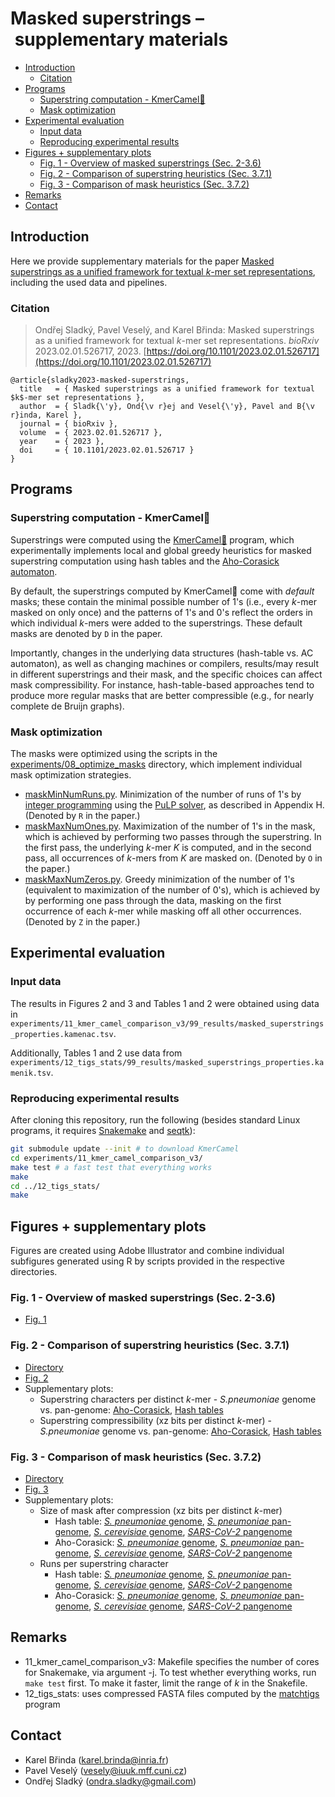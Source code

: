 # Masked superstrings – supplementary materials


<!-- vim-markdown-toc GFM -->

* [Introduction](#introduction)
  * [Citation](#citation)
* [Programs](#programs)
  * [Superstring computation - KmerCamel🐫](#superstring-computation---kmercamel)
  * [Mask optimization](#mask-optimization)
* [Experimental evaluation](#experimental-evaluation)
  * [Input data](#input-data)
  * [Reproducing experimental results](#reproducing-experimental-results)
* [Figures + supplementary plots](#figures--supplementary-plots)
  * [Fig. 1 - Overview of masked superstrings (Sec. 2-3.6)](#fig-1---overview-of-masked-superstrings-sec-2-36)
  * [Fig. 2 - Comparison of superstring heuristics (Sec. 3.7.1)](#fig-2---comparison-of-superstring-heuristics-sec-371)
  * [Fig. 3 - Comparison of mask heuristics (Sec. 3.7.2)](#fig-3---comparison-of-mask-heuristics-sec-372)
* [Remarks](#remarks)
* [Contact](#contact)

<!-- vim-markdown-toc -->

## Introduction

Here we provide supplementary materials for the paper [Masked superstrings as a unified framework for textual *k*-mer set representations](https://doi.org/10.1101/2023.02.01.526717), including the used data and pipelines.

### Citation

> Ondřej Sladký, Pavel Veselý, and Karel Břinda: Masked superstrings as a unified framework for textual *k*-mer set representations. *bioRxiv* 2023.02.01.526717, 2023.
[https://doi.org/10.1101/2023.02.01.526717](https://doi.org/10.1101/2023.02.01.526717)

```
@article{sladky2023-masked-superstrings,
  title   = { Masked superstrings as a unified framework for textual $k$-mer set representations },
  author  = { Sladk{\'y}, Ond{\v r}ej and Vesel{\'y}, Pavel and B{\v r}inda, Karel },
  journal = { bioRxiv },
  volume  = { 2023.02.01.526717 },
  year    = { 2023 },
  doi     = { 10.1101/2023.02.01.526717 }
}
```


## Programs

### Superstring computation - KmerCamel🐫

Superstrings were computed using the
[KmerCamel🐫](https://github.com/GordonHoklinder/kmercamel) program, which
experimentally implements local and global greedy heuristics for masked
superstring computation using hash tables and the [Aho-Corasick
automaton](https://en.wikipedia.org/wiki/Aho%E2%80%93Corasick_algorithm).

By default, the superstrings computed by KmerCamel🐫 come with *default* masks;
these contain the minimal possible number of 1's (i.e., every *k*-mer masked on
only once) and the patterns of 1's and 0's reflect the orders in which
individual *k*-mers were added to the superstrings. These default masks are
denoted by `D` in the paper.

Importantly, changes in the underlying data structures (hash-table vs. AC
automaton), as well as changing machines or compilers, results/may result in
different superstrings and their mask, and the specific choices can affect mask
compressibility. For instance, hash-table-based approaches tend to produce more
regular masks that are better compressible (e.g., for nearly complete de Bruijn
graphs).


### Mask optimization

The masks were optimized using the scripts in the
[experiments/08_optimize_masks](experiments/08_optimize_masks/)
directory, which implement individual mask optimization strategies.

* [maskMinNumRuns.py](experiments/08_optimize_masks/maskMinNumRuns.py).
  Minimization of the number of runs of 1's by [integer
  programming](https://en.wikipedia.org/wiki/Integer_programming) using the
  [PuLP solver](https://github.com/coin-or/pulp/), as described in Appendix H.
  (Denoted by `R` in the paper.)
* [maskMaxNumOnes.py](experiments/08_optimize_masks/maskMaxNumOnes.py).
  Maximization of the number of 1's in the mask, which is achieved by
  performing two passes through the superstring. In the first pass, the
  underlying *k*-mer *K* is computed, and in the second pass, all occurrences
  of *k*-mers from *K* are masked on. (Denoted by `O` in the paper.)
* [maskMaxNumZeros.py](experiments/08_optimize_masks/maskMaxNumZeros.py).
  Greedy minimization of the number of 1's (equivalent to maximization of the
  number of 0's), which is achieved by by performing one pass through the data,
  masking on the first occurrence of each *k*-mer while masking off all other
  occurrences. (Denoted by `Z` in the paper.)


## Experimental evaluation

### Input data

The results in Figures 2 and 3 and Tables 1 and 2 were obtained using data in `experiments/11_kmer_camel_comparison_v3/99_results/masked_superstrings_properties.kamenac.tsv`.

Additionally, Tables 1 and 2 use data from `experiments/12_tigs_stats/99_results/masked_superstrings_properties.kamenik.tsv`.

### Reproducing experimental results

After cloning this repository, run the following (besides standard Linux programs, it requires [Snakemake](https://snakemake.readthedocs.io/en/stable/) and [seqtk](https://github.com/lh3/seqtk)):

```bash
git submodule update --init # to download KmerCamel
cd experiments/11_kmer_camel_comparison_v3/
make test # a fast test that everything works
make
cd ../12_tigs_stats/
make
```


## Figures + supplementary plots

Figures are created using Adobe Illustrator and combine individual subfigures generated using R by scripts provided in the respective directories.


### Fig. 1 - Overview of masked superstrings (Sec. 2-3.6)

* [Fig. 1](figures/fig1-overview/fig1.pdf)


### Fig. 2 - Comparison of superstring heuristics (Sec. 3.7.1)

* [Directory](figures/fig2-camel-comp/)
* [Fig. 2](figures/fig2-camel-comp/fig_camel_comp.pdf)
* Supplementary plots:
  * Superstring characters per distinct *k*-mer - *S.pneumoniae* genome vs.
    pan-genome: [Aho-Corasick](figures/fig2-camel-comp/chars_per_kmer_AC.pdf),
    [Hash tables](figures/fig2-camel-comp/chars_per_kmer_HT.pdf)
  * Superstring compressibility (xz bits per distinct *k*-mer) - *S.pneumoniae*
    genome vs. pan-genome:
    [Aho-Corasick](figures/fig2-camel-comp/xz_bits_per_kmer_AC.pdf), [Hash
    tables](figures/fig2-camel-comp/xz_bits_per_kmer_HT.pdf)


### Fig. 3 - Comparison of mask heuristics (Sec. 3.7.2)

* [Directory](figures/fig3-masks/)
* [Fig. 3](figures/fig3-masks/fig_masks.pdf)
* Supplementary plots:
  * Size of mask after compression (xz bits per distinct *k*-mer)
    * Hash table:
      [*S. pneumoniae* genome](figures/fig3-masks/Mxz_bits_per_superstring_char.spneumoniae.HT.pdf),
      [*S. pneumoniae* pan-genome](figures/fig3-masks/Mxz_bits_per_superstring_char.spneumoniae-pangenome.HT.pdf),
      [*S. cerevisiae* genome](figures/fig3-masks/Mxz_bits_per_superstring_char.yeast.HT.pdf),
      [*SARS-CoV-2* pangenome](figures/fig3-masks/Mxz_bits_per_superstring_char.sars-cov-2-pangenome.HT.pdf)
    * Aho-Corasick:
      [*S. pneumoniae* genome](figures/fig3-masks/Mxz_bits_per_superstring_char.spneumoniae.AC.pdf),
      [*S. pneumoniae* pan-genome](figures/fig3-masks/Mxz_bits_per_superstring_char.spneumoniae-pangenome.AC.pdf),
      [*S. cerevisiae* genome](figures/fig3-masks/Mxz_bits_per_superstring_char.yeast.AC.pdf),
      [*SARS-CoV-2* pangenome](figures/fig3-masks/Mxz_bits_per_superstring_char.sars-cov-2-pangenome.AC.pdf)
  * Runs per superstring character
    * Hash table:
      [*S. pneumoniae* genome](figures/fig3-masks/M_runs_per_superstring_char.spneumoniae.HT.pdf),
      [*S. pneumoniae* pan-genome](figures/fig3-masks/M_runs_per_superstring_char.spneumoniae-pangenome.HT.pdf),
      [*S. cerevisiae* genome](figures/fig3-masks/M_runs_per_superstring_char.yeast.HT.pdf),
      [*SARS-CoV-2* pangenome](figures/fig3-masks/M_runs_per_superstring_char.sars-cov-2-pangenome.HT.pdf)
    * Aho-Corasick:
      [*S. pneumoniae* genome](figures/fig3-masks/M_runs_per_superstring_char.spneumoniae.AC.pdf),
      [*S. pneumoniae* pan-genome](figures/fig3-masks/M_runs_per_superstring_char.spneumoniae-pangenome.AC.pdf),
      [*S. cerevisiae* genome](figures/fig3-masks/M_runs_per_superstring_char.yeast.AC.pdf),
      [*SARS-CoV-2* pangenome](figures/fig3-masks/M_runs_per_superstring_char.sars-cov-2-pangenome.AC.pdf)



## Remarks

- 11_kmer_camel_comparison_v3: Makefile specifies the number of cores for Snakemake, via argument -j. To test whether everything works, run `make test` first. To make it faster, limit the range of *k* in the Snakefile.
- 12_tigs_stats: uses compressed FASTA files computed by the [matchtigs](https://github.com/algbio/matchtigs) program


## Contact

* Karel Břinda (karel.brinda@inria.fr)
* Pavel Veselý (vesely@iuuk.mff.cuni.cz)
* Ondřej Sladký (ondra.sladky@gmail.com)
